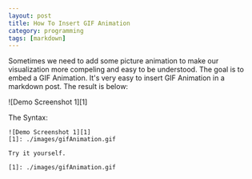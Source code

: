 ```yaml
---
layout: post
title: How To Insert GIF Animation
category: programming
tags: [markdown]
---
```


Sometimes we need to add some picture animation to make our visualization more compeling and easy to be understood. The goal is to embed a GIF Animation.
It's very easy to insert GIF Animation in a markdown post.
The result is below:

![Demo Screenshot 1][1]

The Syntax:

```
![Demo Screenshot 1][1]
[1]: ./images/gifAnimation.gif

Try it yourself.

[1]: ./images/gifAnimation.gif

